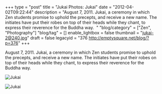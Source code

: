 +++
type = "post"
title = "Jukai Photos: Jukai"
date = "2012-04-02T09:22:44"
description = "August 7, 2011. Jukai, a ceremony in which Zen students promise to uphold the precepts, and receive a new name. The initiates have put their robes on top of their heads while they chant, to express their reverence for the Buddha way. &#160;"
"blog/category" = ["Zen", "Photography"]
"blog/tag" = []
enable_lightbox = false
thumbnail = "jukai-2@240.jpg"
draft = false
legacyid = "376 http://emptysquare.net/blog/?p=376"
+++

<p>August 7, 2011. Jukai, a ceremony in which Zen students promise to
uphold the precepts, and receive a new name. The initiates have put
their robes on top of their heads while they chant, to express their
reverence for the Buddha way.</p>
<p><img style="display:block; margin-left:auto; margin-right:auto;" src="jukai.jpg" title="Jukai" /></p>
<p><img style="display:block; margin-left:auto; margin-right:auto;" src="jukai-2.jpg" title="Jukai" /></p>
    